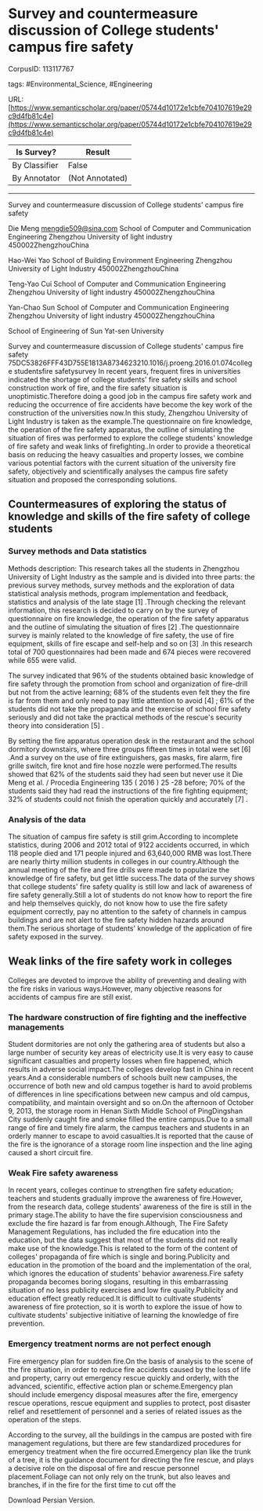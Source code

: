 # Survey and countermeasure discussion of College students' campus fire safety

CorpusID: 113117767
 
tags: #Environmental_Science, #Engineering

URL: [https://www.semanticscholar.org/paper/05744d10172e1cbfe704107619e29c9d4fb81c4e](https://www.semanticscholar.org/paper/05744d10172e1cbfe704107619e29c9d4fb81c4e)
 
| Is Survey?        | Result          |
| ----------------- | --------------- |
| By Classifier     | False |
| By Annotator      | (Not Annotated) |

---

Survey and countermeasure discussion of College students' campus fire safety


Die Meng mengdie509@sina.com 
School of Computer and Communication Engineering
Zhengzhou University of light industry
450002ZhengzhouChina

Hao-Wei Yao 
School of Building Environment Engineering
Zhengzhou University of Light Industry
450002ZhengzhouChina

Teng-Yao Cui 
School of Computer and Communication Engineering
Zhengzhou University of light industry
450002ZhengzhouChina

Yan-Chao Sun 
School of Computer and Communication Engineering
Zhengzhou University of light industry
450002ZhengzhouChina


School of Engineering of Sun Yat-sen University


Survey and countermeasure discussion of College students' campus fire safety
75DC53826FFF43D755E1813A8734623210.1016/j.proeng.2016.01.074college studentsfire safetysurvey
In recent years, frequent fires in universities indicated the shortage of college students' fire safety skills and school construction work of fire, and the fire safety situation is unoptimistic.Therefore doing a good job in the campus fire safety work and reducing the occurrence of fire accidents have become the key work of the construction of the universities now.In this study, Zhengzhou University of Light Industry is taken as the example.The questionnaire on fire knowledge, the operation of the fire safety apparatus, the outline of simulating the situation of fires was performed to explore the college students' knowledge of fire safety and weak links of firefighting..In order to provide a theoretical basis on reducing the heavy casualties and property losses, we combine various potential factors with the current situation of the university fire safety, objectively and scientifically analyses the campus fire safety situation and proposed the corresponding solutions.

## Countermeasures of exploring the status of knowledge and skills of the fire safety of college students


### Survey methods and Data statistics

Methods description: This research takes all the students in Zhengzhou University of Light Industry as the sample and is divided into three parts: the previous survey methods, survey methods and the exploration of data statistical analysis methods, program implementation and feedback, statistics and analysis of the late stage [1] .Through checking the relevant information, this research is decided to carry on by the survey of questionnaire on fire knowledge, the operation of the fire safety apparatus and the outline of simulating the situation of fires [2] .The questionnaire survey is mainly related to the knowledge of fire safety, the use of fire equipment, skills of fire escape and self-help and so on [3] .In this research total of 700 questionnaires had been made and 674 pieces were recovered while 655 were valid.

The survey indicated that 96% of the students obtained basic knowledge of fire safety through the promotion from school and organization of fire-drill but not from the active learning; 68% of the students even felt they the fire is far from them and only need to pay little attention to avoid [4] ; 61% of the students did not take the propaganda and the exercise of school fire safety seriously and did not take the practical methods of the rescue's security theory into consideration [5] .

By setting the fire apparatus operation desk in the restaurant and the school dormitory downstairs, where three groups fifteen times in total were set [6] .And a survey on the use of fire extinguishers, gas masks, fire alarm, fire grille switch, fire knot and fire hose nozzle were performed.The results showed that 62% of the students said they had seen but never use it Die Meng et al. / Procedia Engineering 135 ( 2016 )  25 -28   before; 70% of the students said they had read the instructions of the fire fighting equipment; 32% of students could not finish the operation quickly and accurately [7] .


### Analysis of the data

The situation of campus fire safety is still grim.According to incomplete statistics, during 2006 and 2012 total of 9122 accidents occurred, in which 118 people died and 171 people injured and 63,640,000 RMB was lost.There are nearly thirty million students in colleges in our country.Although the annual meeting of the fire and fire drills were made to popularize the knowledge of fire safety, but get little success.The data of the survey shows that college students' fire safety quality is still low and lack of awareness of fire safety generally.Still a lot of students do not know how to report the fire and help themselves quickly, do not know how to use the fire safety equipment correctly, pay no attention to the safety of channels in campus buildings and are not alert to the fire safety hidden hazards around them.The serious shortage of students' knowledge of the application of fire safety exposed in the survey.


## Weak links of the fire safety work in colleges

Colleges are devoted to improve the ability of preventing and dealing with the fire risks in various ways.However, many objective reasons for accidents of campus fire are still exist.


### The hardware construction of fire fighting and the ineffective managements

Student dormitories are not only the gathering area of students but also a large number of security key areas of electricity use.It is very easy to cause significant casualties and property losses when fire happened, which results in adverse social impact.The colleges develop fast in China in recent years.And a considerable numbers of schools built new campuses, the occurrence of both new and old campus together is hard to avoid problems of differences in line specifications between new campus and old campus, compatibility, and maintain oversight and so on.On the afternoon of October 9, 2013, the storage room in Henan Sixth Middle School of PingDingshan City suddenly caught fire and smoke filled the entire campus.Due to a small range of fire and timely fire alarm, the campus teachers and students in an orderly manner to escape to avoid casualties.It is reported that the cause of the fire is the ignorance of a storage room line inspection and the line aging caused a short circuit fire.


### Weak Fire safety awareness

In recent years, colleges continue to strengthen fire safety education; teachers and students gradually improve the awareness of fire.However, from the research data, college students' awareness of the fire is still in the primary stage.The ability to have the fire supervision consciousness and exclude the fire hazard is far from enough.Although, The Fire Safety Management Regulations, has included the fire education into the education, but the data suggest that most of the students did not really make use of the knowledge.This is related to the form of the content of colleges' propaganda of fire which is single and boring.Publicity and education in the promotion of the board and the implementation of the oral, which ignores the education of students' behavior awareness.Fire safety propaganda becomes boring slogans, resulting in this embarrassing situation of no less publicity exercises and low fire quality.Publicity and education effect greatly reduced.It is difficult to cultivate students' awareness of fire protection, so it is worth to explore the issue of how to cultivate students' subjective initiative of learning the knowledge of fire prevention.


### Emergency treatment norms are not perfect enough

Fire emergency plan for sudden fire.On the basis of analysis to the scene of the fire situation, in order to reduce fire accidents caused by the loss of life and property, carry out emergency rescue quickly and orderly, with the advanced, scientific, effective action plan or scheme.Emergency plan should include emergency disposal measures after the fire, emergency rescue operations, rescue equipment and supplies to protect, post disaster relief and resettlement of personnel and a series of related issues as the operation of the steps.

According to the survey, all the buildings in the campus are posted with fire management regulations, but there are few standardized procedures for emergency treatment when the fire occurred.Emergency plan like the trunk of a tree, it is the guidance document for directing the fire rescue, and plays a decisive role on the disposal of fire and rescue personnel placement.Foliage can not only rely on the trunk, but also leaves and branches, if in the fire for the first time to cut off the
 
Download Persian Version.